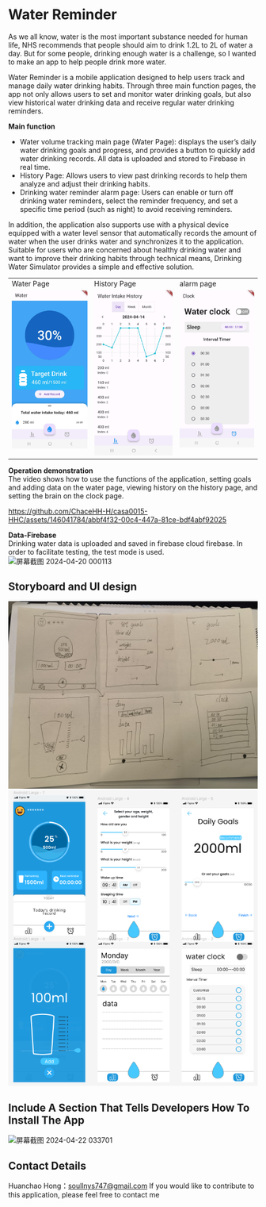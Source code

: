 # Water Reminder
As we all know, water is the most important substance needed for human life, NHS recommends that people should aim to drink 1.2L to 2L of water a day. But for some people, drinking enough water is a challenge, so I wanted to make an app to help people drink more water.  

Water Reminder is a mobile application designed to help users track and manage daily water drinking habits. Through three main function pages, the app not only allows users to set and monitor water drinking goals, but also view historical water drinking data and receive regular water drinking reminders.  

**Main function**
- Water volume tracking main page (Water Page): displays the user’s daily water drinking goals and progress, and provides a button to quickly add water drinking records. All data is uploaded and stored to Firebase in real time.
- History Page: Allows users to view past drinking records to help them analyze and adjust their drinking habits.
- Drinking water reminder alarm page: Users can enable or turn off drinking water reminders, select the reminder frequency, and set a specific time period (such as night) to avoid receiving reminders.

In addition, the application also supports use with a physical device equipped with a water level sensor that automatically records the amount of water when the user drinks water and synchronizes it to the application.
Suitable for users who are concerned about healthy drinking water and want to improve their drinking habits through technical means, Drinking Water Simulator provides a simple and effective solution.

<table>
  <tr>
    <td>Water Page</td>
     <td>History Page</td>
     <td>alarm page</td>
  </tr>
  <tr>
    <td valign="top"><img src="https://github.com/ChaceHH-H/Image/blob/main/Screenshot_20240419_232528.jpg"></td>
    <td valign="top"><img src="https://github.com/ChaceHH-H/Image/blob/main/Screenshot_20240419_232543.jpg"></td>
    <td valign="top"><img src="https://github.com/ChaceHH-H/Image/blob/main/Screenshot_20240419_232550.jpg"></td>
  </tr>
 </table>

**Operation demonstration**  
The video shows how to use the functions of the application, setting goals and adding data on the water page, viewing history on the history page, and setting the brain on the clock page.  

https://github.com/ChaceHH-H/casa0015-HHC/assets/146041784/abbf4f32-00c4-447a-81ce-bdf4abf92025

**Data-Firebase**  
Drinking water data is uploaded and saved in firebase cloud firebase. In order to facilitate testing, the test mode is used.  
<img width="948" alt="屏幕截图 2024-04-20 000113" src="https://github.com/ChaceHH-H/casa0015-HHC/assets/146041784/59a708f8-f6b3-4aa7-a766-895022dfeba7">


## Storyboard and UI design
![Storyboard](https://github.com/ChaceHH-H/casa0015-HHC/blob/main/UI%20design/Storyboard.jpg)
![UI](https://github.com/ChaceHH-H/casa0015-HHC/blob/main/UI%20design/UI-1.png)

## Include A Section That Tells Developers How To Install The App
<img width="377" alt="屏幕截图 2024-04-22 033701" src="https://github.com/ChaceHH-H/casa0015-HHC/assets/146041784/c651e3f7-80f4-41e9-9b35-b7b9281e63b5">



##  Contact Details

Huanchao Hong：soullnys747@gmail.com If you would like to contribute to this application, please feel free to contact me
